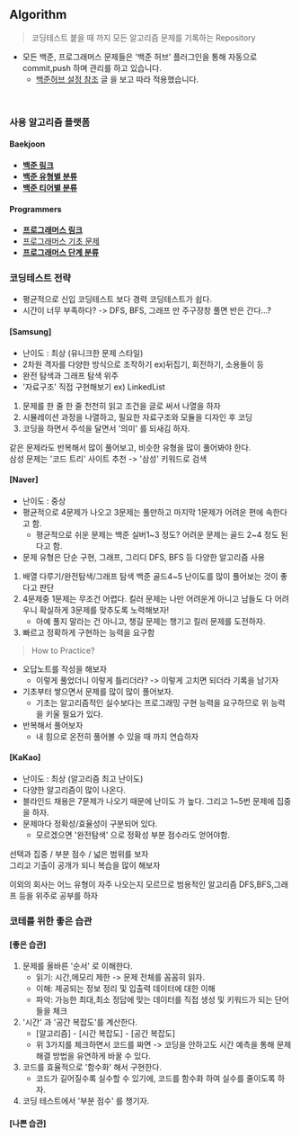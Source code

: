 ## Algorithm 
> 코딩테스트 붙을 때 까지 모든 알고리즘 문제를 기록하는 Repository 

* 모든 백준, 프로그래머스 문제들은 '백준 허브' 플러그인을 통해 자동으로 commit,push 하며 관리를 하고 있습니다.
  * <a href="https://nomoreft.tistory.com/73">백준허브 설정 참조</a> 글 을 보고 따라 적용했습니다.

<br>

### 사용 알고리즘 플랫폼
#### Baekjoon
- <b><a href="https://www.acmicpc.net/step">백준 링크</a></b>
- <b><a href="https://github.com/Hyeonqz/Algorithm/tree/master/%EB%B0%B1%EC%A4%80_%EC%9C%A0%ED%98%95%EB%B3%84%EB%A1%9C%ED%92%80%EC%96%B4%EB%B3%B4%EA%B8%B0/src/hkjin">백준 유형별 분류</a></b>
- <b><a href="https://github.com/Hyeonqz/Algorithm/tree/master/%EB%B0%B1%EC%A4%80">백준 티어별 분류</a></b>
  
#### Programmers
- <b><a href="https://school.programmers.co.kr/learn/challenges?order=recent&languages=java">프로그래머스 링크</a></b>
- <a href="https://github.com/Hyeonqz/Algorithm/tree/master/%ED%94%84%EB%A1%9C%EA%B7%B8%EB%9E%98%EB%A8%B8%EC%8A%A4_%EC%9C%A0%ED%98%95%EB%B3%84%EB%A1%9C%ED%92%80%EC%96%B4%EB%B3%B4%EA%B8%B0">프로그래머스 기초 문제</a>
- <b><a href="https://github.com/Hyeonqz/Algorithm/tree/master/%ED%94%84%EB%A1%9C%EA%B7%B8%EB%9E%98%EB%A8%B8%EC%8A%A4/0">프로그래머스 단계 분류</a></b>

### 코딩테스트 전략
- 평균적으로 신입 코딩테스트 보다 경력 코딩테스트가 쉽다.
- 시간이 너무 부족하다? -> DFS, BFS, 그래프 만 주구장창 풀면 반은 간다...?

#### [Samsung]
- 난이도 : 최상 (유니크한 문제 스타일)
- 2차원 격자를 다양한 방식으로 조작하기 ex)뒤집기, 회전하기, 소용돌이 등
- 완전 탐색과 그래프 탐색 위주
- '자료구조' 직접 구현해보기 ex) LinkedList

1) 문제를 한 줄 한 줄 천천히 읽고 조건을 글로 써서 나열을 하자
2) 시뮬레이션 과정을 나열하고, 필요한 자료구조와 모듈을 디자인 후 코딩
3) 코딩을 하면서 주석을 달면서 '의미' 를 되새김 하자.

같은 문제라도 반복해서 많이 풀어보고, 비슷한 유형을 많이 풀어봐야 한다. <br>
삼성 문제는 '코드 트리' 사이트 추천 -> '삼성' 키워드로 검색 <br>

#### [Naver]
- 난이도 : 중상 
- 평균적으로 4문제가 나오고 3문제는 풀만하고 마지막 1문제가 어려운 편에 속한다고 함.
  - 평균적으로 쉬운 문제는 백준 실버1~3 정도? 어려운 문제는 골드 2~4 정도 된다고 함.
- 문제 유형은 단순 구현, 그래프, 그리디 DFS, BFS 등 다양한 알고리즘 사용

1) 배열 다루기/완전탐색/그래프 탐색 백준 골드4~5 난이도를 많이 풀어보는 것이 좋다고 판단
2) 4문제중 1문제는 무조건 어렵다. 킬러 문제는 나만 어려운게 아니고 남들도 다 어려우니 확실하게 3문제를 맞추도록 노력해보자!
   - 아예 풀지 말라는 건 아니고, 챙길 문제는 챙기고 킬러 문제를 도전하자.
3) 빠르고 정확하게 구현하는 능력을 요구함

> How to Practice? 

- 오답노트를 작성을 해보자
  - 이렇게 풀었더니 이렇게 틀리더라? -> 이렇게 고치면 되더라 기록을 남기자
- 기초부터 쌓으면서 문제를 많이 많이 풀어보자.
  - 기초는 알고리즘적인 실수보다는 프로그래밍 구현 능력을 요구하므로 위 능력을 키울 필요가 있다.
- 반복해서 풀어보자
  - 내 힘으로 온전히 풀어볼 수 있을 때 까지 연습하자


#### [KaKao]
- 난이도 : 최상 (알고리즘 최고 난이도)
- 다양한 알고리즘이 많이 나온다.
- 블라인드 채용은 7문제가 나오기 때문에 난이도 가 높다. 그리고 1~5번 문제에 집중을 하자.
- 문제마다 정확성/효율성이 구분되어 있다.
  - 모르겠으면 '완전탐색' 으로 정확성 부분 점수라도 얻어야함.

선택과 집중 / 부분 점수 / 넓은 범위를 보자 <br>
그리고 기출이 공개가 되니 복습을 많이 해보자 <br>

이외의 회사는 어느 유형이 자주 나오는지 모르므로 범용적인 알고리즘 DFS,BFS,그래프 등을 위주로 공부를 하자

### 코테를 위한 좋은 습관
#### [좋은 습관]
1) 문제를 올바른 '순서' 로 이해한다.
   - 읽기: 시간,메모리 제한 -> 문제 전체를 꼼꼼히 읽자.
   - 이해: 제공되는 정보 정리 및 입출력 데이터에 대한 이해
   - 파악: 가능한 최대,최소 정답에 맞는 데이터를 직접 생성 및 키워드가 되는 단어들을 체크
2) '시간' 과 '공간 복잡도'를 계산한다.
   - [알고리즘] - [시간 복잡도] - [공간 복잡도]
   - 위 3가지를 체크하면서 코드를 짜면 -> 코딩을 안하고도 시간 예측을 통해 문제 해결 방법을 유연하게 바꿀 수 있다.
3) 코드를 효율적으로 '함수화' 해서 구현한다.
   - 코드가 길어질수록 실수할 수 있기에, 코드를 함수화 하여 실수를 줄이도록 하자.
4) 코딩 테스트에서 '부분 점수' 를 챙기자.

#### [나쁜 습관]


